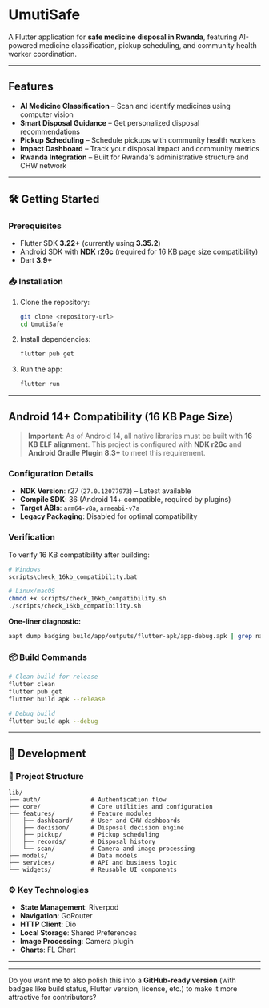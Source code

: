 # **UmutiSafe**

A Flutter application for **safe medicine disposal in Rwanda**, featuring AI-powered medicine classification, pickup scheduling, and community health worker coordination.

---

##  Features

*  **AI Medicine Classification** – Scan and identify medicines using computer vision
*  **Smart Disposal Guidance** – Get personalized disposal recommendations
*  **Pickup Scheduling** – Schedule pickups with community health workers
*  **Impact Dashboard** – Track your disposal impact and community metrics
*  **Rwanda Integration** – Built for Rwanda's administrative structure and CHW network

---

## 🛠 Getting Started

###  Prerequisites

* Flutter SDK **3.22+** (currently using **3.35.2**)
* Android SDK with **NDK r26c** (required for 16 KB page size compatibility)
* Dart **3.9+**

### 📥 Installation

1. Clone the repository:

   ```bash
   git clone <repository-url>
   cd UmutiSafe
   ```

2. Install dependencies:

   ```bash
   flutter pub get
   ```

3. Run the app:

   ```bash
   flutter run
   ```

---

##  Android 14+ Compatibility (16 KB Page Size)

>  **Important**: As of Android 14, all native libraries must be built with **16 KB ELF alignment**.
> This project is configured with **NDK r26c** and **Android Gradle Plugin 8.3+** to meet this requirement.

###  Configuration Details

* **NDK Version**: r27 (`27.0.12077973`) – Latest available
* **Compile SDK**: 36 (Android 14+ compatible, required by plugins)
* **Target ABIs**: `arm64-v8a`, `armeabi-v7a`
* **Legacy Packaging**: Disabled for optimal compatibility

###  Verification

To verify 16 KB compatibility after building:

```bash
# Windows
scripts\check_16kb_compatibility.bat

# Linux/macOS
chmod +x scripts/check_16kb_compatibility.sh
./scripts/check_16kb_compatibility.sh
```

**One-liner diagnostic:**

```bash
aapt dump badging build/app/outputs/flutter-apk/app-debug.apk | grep native-code
```

### 📦 Build Commands

```bash
# Clean build for release
flutter clean
flutter pub get
flutter build apk --release

# Debug build
flutter build apk --debug
```

---

## 🧩 Development

### 📂 Project Structure

```
lib/
├── auth/              # Authentication flow
├── core/              # Core utilities and configuration
├── features/          # Feature modules
│   ├── dashboard/     # User and CHW dashboards
│   ├── decision/      # Disposal decision engine
│   ├── pickup/        # Pickup scheduling
│   ├── records/       # Disposal history
│   └── scan/          # Camera and image processing
├── models/            # Data models
├── services/          # API and business logic
└── widgets/           # Reusable UI components
```

### ⚙️ Key Technologies

* **State Management**: Riverpod
* **Navigation**: GoRouter
* **HTTP Client**: Dio
* **Local Storage**: Shared Preferences
* **Image Processing**: Camera plugin
* **Charts**: FL Chart

---

---

Do you want me to also polish this into a **GitHub-ready version** (with badges like build status, Flutter version, license, etc.) to make it more attractive for contributors?
